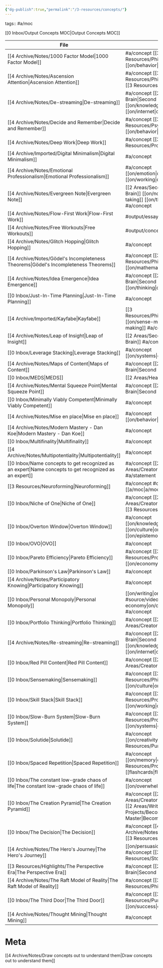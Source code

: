 ```yaml
---
{"dg-publish":true,"permalink":"/3-resources/concepts/"}
---
```


tags:: #a/moc 

[[0 Inbox/Output Concepts MOC\|Output Concepts MOC]]

| File                                                                                                      | tags                                                                |
| --------------------------------------------------------------------------------------------------------- | ------------------------------------------------------------------- |
| [[4 Archive/Notes/1000 Factor Model\|1000 Factor Model]]                                               | #a/concept [[3 Resources/Philosophy\|Philosophy]] [[on/behavior\|on/behavior]]                           |
| [[4 Archive/Notes/Ascension Attention\|Ascension Attention]]                                           | #a/concept [[3 Resources/Philosophy\|Philosophy]] [[3 Resources/Purpose\|Purpose]]                               |
| [[4 Archive/Notes/De-streaming\|De-streaming]]                                                         | #a/concept [[2 Areas/Second Brain\|Second Brain]] [[on/knowledge\|on/knowledge]] [[on/internet\|on/internet]]        |
| [[4 Archive/Notes/Decide and Remember\|Decide and Remember]]                                           | #a/concept [[3 Resources/Psychology\|Psychology]] [[on/behavior\|on/behavior]]                           |
| [[4 Archive/Notes/Deep Work\|Deep Work]]                                                               | #a/concept [[3 Resources/Productivity\|Productivity]]                                         |
| [[4 Archive/Imported/Digital Minimalism\|Digital Minimalism]]                                          | #a/concept                                                          |
| [[4 Archive/Notes/Emotional Professionalism\|Emotional Professionalism]]                               | #a/concept [[on/emotion\|on/emotion]] [[on/working\|on/working]]                            |
| [[4 Archive/Notes/Evergreen Note\|Evergreen Note]]                                                     | [[2 Areas/Second Brain\|Second Brain]] [[on/note-taking\|on/note-taking]] [[on/thinking\|on/thinking]] #a/concept      |
| [[4 Archive/Notes/Flow-First Work\|Flow-First Work]]                                                   | #output/essay [[wip\|wip]] #a/concept                                    |
| [[4 Archive/Notes/Free Workouts\|Free Workouts]]                                                       | #output/concept #a/concept                                          |
| [[4 Archive/Notes/Glitch Hopping\|Glitch Hopping]]                                                     | #a/concept                                                          |
| [[4 Archive/Notes/Gödel's Incompleteness Theorems\|Gödel's Incompleteness Theorems]]                   | #a/concept [[3 Resources/Philosophy\|Philosophy]] [[on/mathematics\|on/mathematics]]                        |
| [[4 Archive/Notes/Idea Emergence\|Idea Emergence]]                                                     | #a/concept [[2 Areas/Second Brain\|Second Brain]] [[on/thinking\|on/thinking]]                         |
| [[0 Inbox/Just-In-Time Planning\|Just-In-Time Planning]]                                               | #a/concept                                                          |
| [[4 Archive/Imported/Kayfabe\|Kayfabe]]                                                                | [[3 Resources/Philosophy\|Philosophy]] [[on/sense-making\|on/sense-making]] #a/concept                       |
| [[4 Archive/Notes/Leap of Insight\|Leap of Insight]]                                                   | [[2 Areas/Second Brain\|Second Brain]] #a/concept                                         |
| [[0 Inbox/Leverage Stacking\|Leverage Stacking]]                                                       | #a/concept [[on/systems\|on/systems]]                                           |
| [[4 Archive/Notes/Maps of Content\|Maps of Content]]                                                   | #a/concept [[2 Areas/Second Brain\|Second Brain]]                                         |
| [[0 Inbox/MEDS\|MEDS]]                                                                                 | [[2 Areas/Health\|Health]] #a/concept                                               |
| [[4 Archive/Notes/Mental Squeeze Point\|Mental Squeeze Point]]                                         | #a/concept [[2 Areas/Second Brain\|Second Brain]]                                         |
| [[0 Inbox/Minimally Viably Competent\|Minimally Viably Competent]]                                     | #a/concept                                                          |
| [[4 Archive/Notes/Mise en place\|Mise en place]]                                                       | #a/concept [[on/behavior\|on/behavior]]                                          |
| [[4 Archive/Notes/Modern Mastery - Dan Koe\|Modern Mastery - Dan Koe]]                                 | #a/concept                                                          |
| [[0 Inbox/Multifinality\|Multifinality]]                                                               | #a/concept                                                          |
| [[4 Archive/Notes/Multipotentiality\|Multipotentiality]]                                               | #a/concept                                                          |
| [[0 Inbox/Name concepts to get recognized as an expert\|Name concepts to get recognized as an expert]] | #a/concept [[2 Areas/Creatorpeneur\|Creatorpeneur]] #a/statement                           |
| [[3 Resources/Neuroforming\|Neuroforming]]                                                             | #a/concept #output/concept [[a/moc\|a/moc]]                                |
| [[0 Inbox/Niche of One\|Niche of One]]                                                                 | #a/concept [[2 Areas/Creatorpeneur\|Creatorpeneur]] [[3 Resources/Purpose\|Purpose]]                            |
| [[0 Inbox/Overton Window\|Overton Window]]                                                             | #a/concept [[on/knowledge\|on/knowledge]] [[on/culture\|on/culture]] [[on/epistemology\|on/epistemology]]      |
| [[0 Inbox/OVO\|OVO]]                                                                                   | #a/concept                                                          |
| [[0 Inbox/Pareto Efficiency\|Pareto Efficiency]]                                                       | #a/concept [[3 Resources/Productivity\|Productivity]] [[on/economy\|on/economy]]                          |
| [[0 Inbox/Parkinson's Law\|Parkinson's Law]]                                                           | #a/concept                                                          |
| [[4 Archive/Notes/Participatory Knowing\|Participatory Knowing]]                                       | #a/concept                                                          |
| [[0 Inbox/Personal Monopoly\|Personal Monopoly]]                                                       | [[on/writing\|on/writing]] #source/video [[on/creator-economy\|on/creator-economy]] #a/concept      |
| [[0 Inbox/Portfolio Thinking\|Portfolio Thinking]]                                                     | #a/concept [[2 Areas/Creatorpeneur\|Creatorpeneur]]                                        |
| [[4 Archive/Notes/Re-streaming\|Re-streaming]]                                                         | #a/concept [[2 Areas/Second Brain\|Second Brain]] [[on/knowledge\|on/knowledge]] [[on/internet\|on/internet]]        |
| [[0 Inbox/Red Pill Content\|Red Pill Content]]                                                         | #a/concept [[2 Areas/Creatorpeneur\|Creatorpeneur]]                                        |
| [[0 Inbox/Sensemaking\|Sensemaking]]                                                                   | #a/concept [[3 Resources/Philosophy\|Philosophy]] [[on/culture\|on/culture]]                            |
| [[0 Inbox/Skill Stack\|Skill Stack]]                                                                   | #a/concept [[3 Resources/Productivity\|Productivity]] [[on/working\|on/working]]                          |
| [[0 Inbox/Slow-Burn System\|Slow-Burn System]]                                                         | #a/concept [[3 Resources/Productivity\|Productivity]] [[on/systems\|on/systems]]                          |
| [[0 Inbox/Solutide\|Solutide]]                                                                         | #a/concept [[on/creativity\|on/creativity]] [[3 Resources/Purpose\|Purpose]]                            |
| [[0 Inbox/Spaced Repetition\|Spaced Repetition]]                                                       | #a/concept [[on/memory\|on/memory]] [[3 Resources/Productivity\|Productivity]] [[flashcards\|flashcards]]            |
| [[0 Inbox/The constant low-grade chaos of life\|The constant low-grade chaos of life]]                 | #a/concept [[on/overwhelm\|on/overwhelm]]                                         |
| [[0 Inbox/The Creation Pyramid\|The Creation Pyramid]]                                                 | #a/concept [[2 Areas/Creatorpeneur\|Creatorpeneur]] [[2 Areas/Writing\|Writing]] [[1 Projects/Become a Modern Master\|Become a Modern Master]] |
| [[0 Inbox/The Decision\|The Decision]]                                                                 | #a/concept [[4 Archive/Notes/Motivation\|Motivation]] [[3 Resources/Purpose\|Purpose]]                               |
| [[4 Archive/Notes/The Hero's Journey\|The Hero's Journey]]                                             | [[on/persuasion\|on/persuasion]] #a/concept [[3 Resources/Storytelling\|Storytelling]]                       |
| [[3 Resources/Highlights/The Perspective Era\|The Perspective Era]]                                    | #a/concept [[2 Areas/Second Brain\|Second Brain]]                                         |
| [[4 Archive/Notes/The Raft Model of Reality\|The Raft Model of Reality]]                               | #a/concept [[3 Resources/Philosophy\|Philosophy]]                                           |
| [[0 Inbox/The Third Door\|The Third Door]]                                                             | #a/concept [[3 Resources/Purpose\|Purpose]] [[on/success\|on/success]]                               |
| [[4 Archive/Notes/Thought Mining\|Thought Mining]]                                                     | #a/concept                                                          |


# Meta
[[4 Archive/Notes/Draw concepts out to understand them\|Draw concepts out to understand them]]